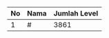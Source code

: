 | No | Nama            | Jumlah Level |
|----|-----------------|--------------|
| 1  | #    |    3861        |
